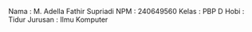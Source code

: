 Nama : M. Adella Fathir Supriadi
NPM : 240649560
Kelas : PBP D 
Hobi : Tidur
Jurusan : Ilmu Komputer